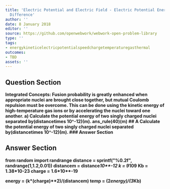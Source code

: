 ```yaml
---
title: 'Electric Potential and Electric Field - Electric Potential Energy: Potential
  Difference'
author: ''
date: 8 January 2018
editor: ''
source: https://github.com/openwebwork/webwork-open-problem-library
type: ''
tags:
- energykineticelectricpotentialspeedchargetemperaturegasthermal
outcomes:
- TBD
assets: ''
---
```


## Question Section 

<b>
<b>Integrated Concepts:<b> Fusion probability is greatly enhanced when appropriate nuclei are brought close together, but mutual Coulomb repulsion must be overcome. This can be done using the kinetic energy of high-temperature gas ions or by accelerating the nuclei toward one another.
a) Calculate the potential energy of two singly charged nuclei separated by(distancetimes 10^-12)(m).
ans_rule(40)(m)
## A
Calculate the potential energy of two singly charged nuclei separated by(distancetimes 10^-12)(m).
### Answer Section


## Answer Section

from random import randrange
distance = sprintf("%0.2f", randrange(1,1.2,0.01))
distancem = distance*10**-12
k = 9*10**9
Kb = 1.38*10**-23
charge = 1.6*10**-19

energy = (k*(charge)**2)/(distancem)
temp = (2*energy)/(3*Kb)